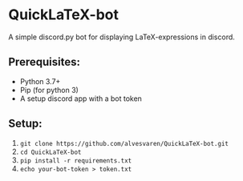 # QuickLaTeX-bot
A simple discord.py bot for displaying LaTeX-expressions in discord.

## Prerequisites:
 - Python 3.7+
 - Pip (for python 3)
 - A setup discord app with a bot token

## Setup:
 1. `git clone https://github.com/alvesvaren/QuickLaTeX-bot.git`
 2. `cd QuickLaTeX-bot`
 3. `pip install -r requirements.txt`
 4. `echo your-bot-token > token.txt`

